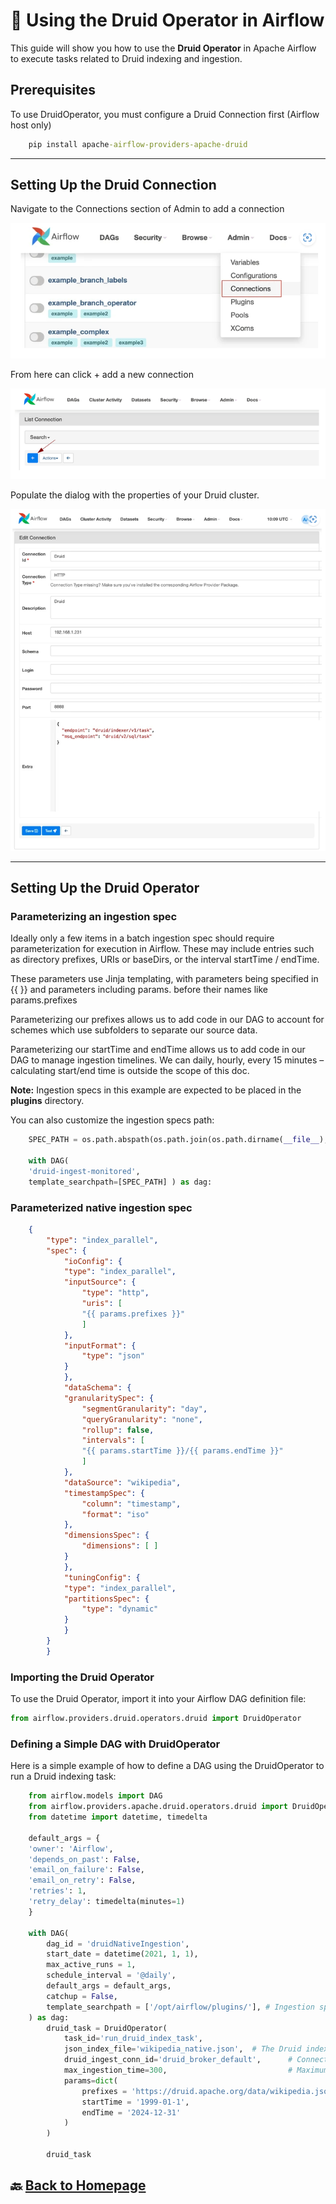 # 🚀 Using the Druid Operator in Airflow

This guide will show you how to use the **Druid Operator** in Apache Airflow to execute tasks related to Druid indexing and ingestion. 

## Prerequisites

To use DruidOperator, you must configure a Druid Connection first (Airflow host only)

```cmd
    pip install apache-airflow-providers-apache-druid
```

--- 

## Setting Up the Druid Connection

Navigate to the Connections section of Admin to add a connection

![admin menu](./img/admin_menu.png)

From here can click + add a new connection

![add connection](./img/add_connection.png)

Populate the dialog with the properties of your Druid cluster.

![config connection](./img/config_connection.png)

---

## Setting Up the Druid Operator

### Parameterizing an ingestion spec
Ideally only a few items in a batch ingestion spec should require parameterization for execution in Airflow. These may include entries such as directory prefixes, URIs or baseDirs, or the interval startTime / endTime. 

These parameters use Jinja templating, with parameters being specified in {{ }} and parameters including params. before their names like params.prefixes

Parameterizing our prefixes allows us to add code in our DAG to account for schemes which use subfolders to separate our source data.

Parameterizing our startTime and endTime allows us to add code in our DAG to manage ingestion timelines. We can daily, hourly, every 15 minutes – calculating start/end time is outside the scope of this doc.

**Note:**
Ingestion specs in this example are expected to be placed in the **plugins** directory.

You can also customize the ingestion specs path:

```python
    SPEC_PATH = os.path.abspath(os.path.join(os.path.dirname(__file__), '..'))

    with DAG(
    'druid-ingest-monitored',
    template_searchpath=[SPEC_PATH] ) as dag:
```

### Parameterized native ingestion spec

```json
    {
        "type": "index_parallel",
        "spec": {
            "ioConfig": {
            "type": "index_parallel",
            "inputSource": {
                "type": "http",
                "uris": [
                "{{ params.prefixes }}"
                ]
            },
            "inputFormat": {
                "type": "json"
            }
            },
            "dataSchema": {
            "granularitySpec": {
                "segmentGranularity": "day",
                "queryGranularity": "none",
                "rollup": false,
                "intervals": [
                "{{ params.startTime }}/{{ params.endTime }}"
                ]
            },
            "dataSource": "wikipedia",
            "timestampSpec": {
                "column": "timestamp",
                "format": "iso"
            },
            "dimensionsSpec": {
                "dimensions": [ ]
            }
            },
            "tuningConfig": {
            "type": "index_parallel",
            "partitionsSpec": {
                "type": "dynamic"
            }
            }
        }
        }
```

### Importing the Druid Operator

To use the Druid Operator, import it into your Airflow DAG definition file:

```python
from airflow.providers.druid.operators.druid import DruidOperator
```

### Defining a Simple DAG with DruidOperator
Here is a simple example of how to define a DAG using the DruidOperator to run a Druid indexing task:

```python
    from airflow.models import DAG
    from airflow.providers.apache.druid.operators.druid import DruidOperator
    from datetime import datetime, timedelta

    default_args = {
    'owner': 'Airflow',
    'depends_on_past': False,
    'email_on_failure': False,
    'email_on_retry': False,
    'retries': 1,
    'retry_delay': timedelta(minutes=1)
    }

    with DAG(
        dag_id = 'druidNativeIngestion',
        start_date = datetime(2021, 1, 1),
        max_active_runs = 1,
        schedule_interval = '@daily',
        default_args = default_args,
        catchup = False,
        template_searchpath = ['/opt/airflow/plugins/'], # Ingestion specs path
    ) as dag:
        druid_task = DruidOperator(
            task_id='run_druid_index_task',
            json_index_file='wikipedia_native.json',  # The Druid index task JSON file
            druid_ingest_conn_id='druid_broker_default',      # Connection ID for the Druid broker
            max_ingestion_time=300,                           # Maximum time for the ingestion task
            params=dict(
                prefixes = 'https://druid.apache.org/data/wikipedia.json.gz',
                startTime = '1999-01-1',
                endTime = '2024-12-31'
            )
        )

        druid_task

```

## 🔙 [Back to Homepage](README.md)